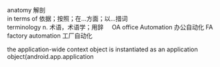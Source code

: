 anatomy 解剖    
in terms of 依据；按照；在…方面；以…措词    
terminology n. 术语，术语学；用辞     
OA office Automation 办公自动化
FA factory automation 工厂自动化

the application-wide context object is instantiated as an application object(android.app.application
